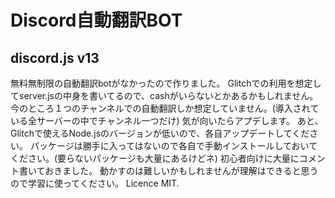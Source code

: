 # Discord自動翻訳BOT
## discord.js v13

無料無制限の自動翻訳botがなかったので作りました。
Glitchでの利用を想定してserver.jsの中身を書いてるので、cashがいらないとかあるかもしれません。
今のところ１つのチャンネルでの自動翻訳しか想定していません。(導入されている全サーバーの中でチャンネル一つだけ)
気が向いたらアプデします。
あと、Glitchで使えるNode.jsのバージョンが低いので、各自アップデートしてください。
パッケージは勝手に入ってはないので各自で手動インストールしておいてください。(要らないパッケージも大量にあるけどネ)
初心者向けに大量にコメント書いておきました。
動かすのは難しいかもしれませんが理解はできると思うので学習に使ってください。
Licence MIT.